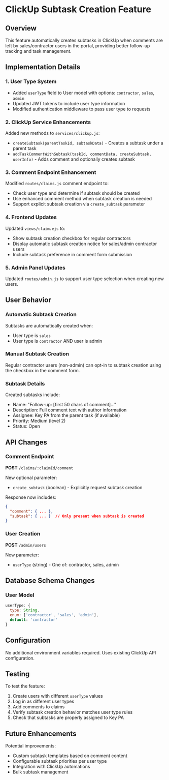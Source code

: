 # ClickUp Subtask Creation Feature

## Overview
This feature automatically creates subtasks in ClickUp when comments are left by sales/contractor users in the portal, providing better follow-up tracking and task management.

## Implementation Details

### 1. User Type System
- Added `userType` field to User model with options: `contractor`, `sales`, `admin`
- Updated JWT tokens to include user type information
- Modified authentication middleware to pass user type to requests

### 2. ClickUp Service Enhancements
Added new methods to `services/clickup.js`:
- `createSubtask(parentTaskId, subtaskData)` - Creates a subtask under a parent task
- `addTaskCommentWithSubtask(taskId, commentData, createSubtask, userInfo)` - Adds comment and optionally creates subtask

### 3. Comment Endpoint Enhancement
Modified `routes/claims.js` comment endpoint to:
- Check user type and determine if subtask should be created
- Use enhanced comment method when subtask creation is needed
- Support explicit subtask creation via `create_subtask` parameter

### 4. Frontend Updates
Updated `views/claim.ejs` to:
- Show subtask creation checkbox for regular contractors
- Display automatic subtask creation notice for sales/admin contractor users
- Include subtask preference in comment form submission

### 5. Admin Panel Updates
Updated `routes/admin.js` to support user type selection when creating new users.

## User Behavior

### Automatic Subtask Creation
Subtasks are automatically created when:
- User type is `sales`
- User type is `contractor` AND user is admin

### Manual Subtask Creation
Regular contractor users (non-admin) can opt-in to subtask creation using the checkbox in the comment form.

### Subtask Details
Created subtasks include:
- Name: "Follow-up: [first 50 chars of comment]..."
- Description: Full comment text with author information
- Assignee: Key PA from the parent task (if available)
- Priority: Medium (level 2)
- Status: Open

## API Changes

### Comment Endpoint
**POST** `/claims/:claimId/comment`

New optional parameter:
- `create_subtask` (boolean) - Explicitly request subtask creation

Response now includes:
```json
{
  "comment": { ... },
  "subtask": { ... }  // Only present when subtask is created
}
```

### User Creation
**POST** `/admin/users`

New parameter:
- `userType` (string) - One of: contractor, sales, admin

## Database Schema Changes

### User Model
```javascript
userType: {
  type: String,
  enum: ['contractor', 'sales', 'admin'],
  default: 'contractor'
}
```

## Configuration
No additional environment variables required. Uses existing ClickUp API configuration.

## Testing
To test the feature:
1. Create users with different `userType` values
2. Log in as different user types
3. Add comments to claims
4. Verify subtask creation behavior matches user type rules
5. Check that subtasks are properly assigned to Key PA

## Future Enhancements
Potential improvements:
- Custom subtask templates based on comment content
- Configurable subtask priorities per user type
- Integration with ClickUp automations
- Bulk subtask management
